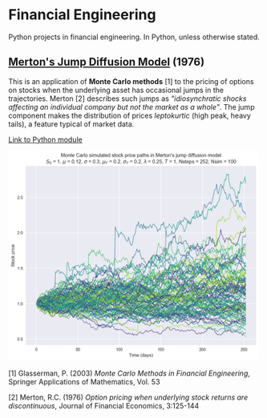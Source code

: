 # Financial Engineering
Python projects in financial engineering. In Python, unless otherwise stated.

## [Merton's Jump Diffusion Model]() (1976)
This is an application of **Monte Carlo methods** [1] to the pricing of options on stocks when the underlying asset has occasional jumps in the trajectories. Merton [2] describes such jumps as _"idiosynchratic shocks affecting an individual company but not the market as a whole"_. The jump component makes the distribution of prices _leptokurtic_ (high peak, heavy tails), a feature typical of market data.

[Link to Python module](/python-modules/jump_diffusion.py)

<img src = 'handbook/img/merton-jdm.png' alt = 'merton-jump-diffusion-model' width = '500'>

[1] Glasserman, P. (2003) _Monte Carlo Methods in Financial Engineering_, Springer Applications of Mathematics, Vol. 53

[2] Merton, R.C. (1976) _Option pricing when underlying stock returns are discontinuous_, Journal of Financial Economics, 3:125-144
